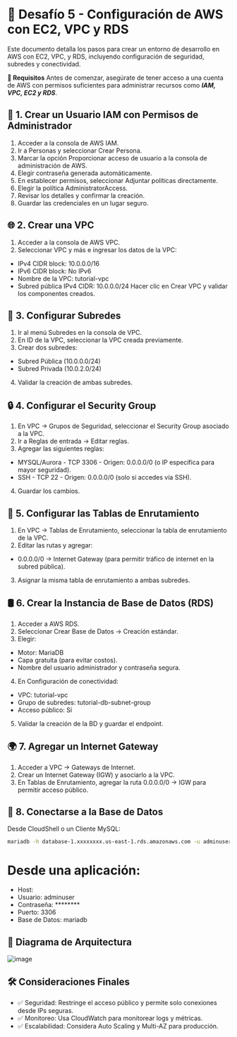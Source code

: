 # 🚀 Desafío 5 - **Configuración de AWS con EC2, VPC y RDS**

Este documento detalla los pasos para crear un entorno de desarrollo en AWS con EC2, VPC, y RDS, incluyendo configuración de seguridad, subredes y conectividad.

**📌 Requisitos**
Antes de comenzar, asegúrate de tener acceso a una cuenta de AWS con permisos suficientes para administrar recursos como ***IAM, VPC, EC2 y RDS***.

## 🔐 **1. Crear un Usuario IAM con Permisos de Administrador**

1. Acceder a la consola de AWS IAM.
2. Ir a Personas y seleccionar Crear Persona.
3. Marcar la opción Proporcionar acceso de usuario a la consola de administración de AWS.
4. Elegir contraseña generada automáticamente.
5. En establecer permisos, seleccionar Adjuntar políticas directamente.
6. Elegir la política AdministratorAccess.
7. Revisar los detalles y confirmar la creación.
8. Guardar las credenciales en un lugar seguro.

## 🌐 2. Crear una VPC
1. Acceder a la consola de AWS VPC.
2. Seleccionar VPC y más e ingresar los datos de la VPC:
  - IPv4 CIDR block: 10.0.0.0/16
  - IPv6 CIDR block: No IPv6
  - Nombre de la VPC: tutorial-vpc
  - Subred pública IPv4 CIDR: 10.0.0.0/24
Hacer clic en Crear VPC y validar los componentes creados.

## 📡 3. Configurar Subredes
1. Ir al menú Subredes en la consola de VPC.
2. En ID de la VPC, seleccionar la VPC creada previamente.
3. Crear dos subredes:
  - Subred Pública (10.0.0.0/24)
  - Subred Privada (10.0.2.0/24)
4. Validar la creación de ambas subredes.

## 🔒 4. Configurar el Security Group
1. En VPC → Grupos de Seguridad, seleccionar el Security Group asociado a la VPC.
2. Ir a Reglas de entrada → Editar reglas.
3. Agregar las siguientes reglas:
  - MYSQL/Aurora - TCP 3306 - Origen: 0.0.0.0/0 (o IP específica para mayor seguridad).
  - SSH - TCP 22 - Origen: 0.0.0.0/0 (solo si accedes vía SSH).
4. Guardar los cambios.

## 📡 5. Configurar las Tablas de Enrutamiento
1. En VPC → Tablas de Enrutamiento, seleccionar la tabla de enrutamiento de la VPC.
2. Editar las rutas y agregar:
  - 0.0.0.0/0 → Internet Gateway (para permitir tráfico de internet en la subred pública).
3. Asignar la misma tabla de enrutamiento a ambas subredes.

## 🛢️ 6. Crear la Instancia de Base de Datos (RDS)
1. Acceder a AWS RDS.
2. Seleccionar Crear Base de Datos → Creación estándar.
3. Elegir:
  - Motor: MariaDB
  - Capa gratuita (para evitar costos).
  - Nombre del usuario administrador y contraseña segura.
4. En Configuración de conectividad:
  - VPC: tutorial-vpc
  - Grupo de subredes: tutorial-db-subnet-group
  - Acceso público: Sí
5. Validar la creación de la BD y guardar el endpoint.

## 🌍 7. Agregar un Internet Gateway
1. Acceder a VPC → Gateways de Internet.
2. Crear un Internet Gateway (IGW) y asociarlo a la VPC.
3. En Tablas de Enrutamiento, agregar la ruta 0.0.0.0/0 → IGW para permitir acceso público.

## 🔗 8. Conectarse a la Base de Datos
Desde CloudShell o un Cliente MySQL:

```bash
mariadb -h database-1.xxxxxxxx.us-east-1.rds.amazonaws.com -u adminuser -p
```
# Desde una aplicación:
  - Host: <endpoint de RDS>
  - Usuario: adminuser
  - Contraseña: ********
  - Puerto: 3306
  - Base de Datos: mariadb

## 📜 Diagrama de Arquitectura
![image](https://github.com/user-attachments/assets/93b676e5-003f-4612-aee0-136a530ed7a6)

## 🛠️ Consideraciones Finales
- ✅ Seguridad: Restringe el acceso público y permite solo conexiones desde IPs seguras.
- ✅ Monitoreo: Usa CloudWatch para monitorear logs y métricas.
- ✅ Escalabilidad: Considera Auto Scaling y Multi-AZ para producción.






